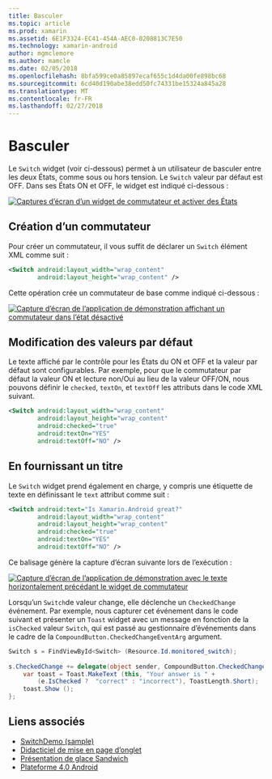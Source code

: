```yaml
---
title: Basculer
ms.topic: article
ms.prod: xamarin
ms.assetid: 6E1F3324-EC41-454A-AEC0-0208813C7E50
ms.technology: xamarin-android
author: mgmclemore
ms.author: mamcle
ms.date: 02/05/2018
ms.openlocfilehash: 8bfa599ce0a85897ecaf655c1d4da00fe898bc68
ms.sourcegitcommit: 6cd40d190abe38edd50fc74331be15324a845a28
ms.translationtype: MT
ms.contentlocale: fr-FR
ms.lasthandoff: 02/27/2018
---
```

# <a name="switch"></a>Basculer

Le `Switch` widget (voir ci-dessous) permet à un utilisateur de basculer entre les deux États, comme sous ou hors tension. Le `Switch` valeur par défaut est OFF. Dans ses États ON et OFF, le widget est indiqué ci-dessous :

[ ![Captures d’écran d’un widget de commutateur et activer des États](switch-images/16-switch-onoff.png)](switch-images/16-switch-onoff.png)

<a name="Creating_a_Switch" />

## <a name="creating-a-switch"></a>Création d’un commutateur

Pour créer un commutateur, il vous suffit de déclarer un `Switch` élément XML comme suit :

```xml
<Switch android:layout_width="wrap_content"
        android:layout_height="wrap_content" />
```

Cette opération crée un commutateur de base comme indiqué ci-dessous :

[ ![Capture d’écran de l’application de démonstration affichant un commutateur dans l’état désactivé](switch-images/07-switch.png)](switch-images/07-switch.png)

<a name="Changing_Default_Values" />

## <a name="changing-default-values"></a>Modification des valeurs par défaut

Le texte affiché par le contrôle pour les États du ON et OFF et la valeur par défaut sont configurables. Par exemple, pour que le commutateur par défaut la valeur ON et lecture non/Oui au lieu de la valeur OFF/ON, nous pouvons définir le `checked`, `textOn`, et `textOff` les attributs dans le code XML suivant.

```xml
<Switch android:layout_width="wrap_content"
        android:layout_height="wrap_content"
        android:checked="true"
        android:textOn="YES"
        android:textOff="NO" />
```

 <a name="Providing_a_Title" />


## <a name="providing-a-title"></a>En fournissant un titre

Le `Switch` widget prend également en charge, y compris une étiquette de texte en définissant le `text` attribut comme suit :

```xml
<Switch android:text="Is Xamarin.Android great?"
        android:layout_width="wrap_content"
        android:layout_height="wrap_content"
        android:checked="true"
        android:textOn="YES"
        android:textOff="NO" />
```

Ce balisage génère la capture d’écran suivante lors de l’exécution :

[![Capture d’écran de l’application de démonstration avec le texte horizontalement précédant le widget de commutateur](switch-images/08-switch.png)](switch-images/08-switch.png)

Lorsqu’un `Switch`de valeur change, elle déclenche un `CheckedChange` événement.
Par exemple, nous capturer cet événement dans le code suivant et présenter un `Toast` widget avec un message en fonction de la `isChecked` valeur `Switch`, qui est passé au gestionnaire d’événements dans le cadre de la `CompoundButton.CheckedChangeEventArg` argument.

```csharp
Switch s = FindViewById<Switch> (Resource.Id.monitored_switch);
           
s.CheckedChange += delegate(object sender, CompoundButton.CheckedChangeEventArgs e) {
    var toast = Toast.MakeText (this, "Your answer is " +
        (e.IsChecked ?  "correct" : "incorrect"), ToastLength.Short);
    toast.Show ();
};
```


## <a name="related-links"></a>Liens associés

- [SwitchDemo (sample)](https://developer.xamarin.com/samples/monodroid/PlatformFeatures/ICS_Samples/SwitchDemo/)
- [Didacticiel de mise en page d’onglet](~/android/user-interface/layouts/tab-layout/index.md)
- [Présentation de glace Sandwich](http://www.android.com/about/ice-cream-sandwich/)
- [Plateforme 4.0 Android](http://developer.android.com/sdk/android-4.0.html)
